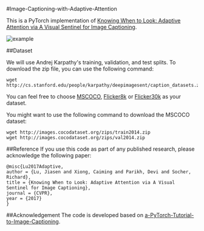 #Image-Captioning-with-Adaptive-Attention

This is a PyTorch implementation of [Knowing When to
Look: Adaptive
Attention via A Visual Sentinel for Image Captioning](https://arxiv.org/pdf/1612.01887.pdf).

![example](https://github.com/s1879281/Image-Captioning-with-Adaptive-Attention/blob/master/images/example.jpg)

##Dataset

We will use Andrej Karpathy's training, validation, and test splits. To download the zip file, you can use the following command:
```
wget http://cs.stanford.edu/people/karpathy/deepimagesent/caption_datasets.zip
```

You can feel free to choose [MSCOCO](http://cocodataset.org/#home), [Flicker8k](https://forms.illinois.edu/sec/1713398)
 or [Flicker30k](http://shannon.cs.illinois.edu/DenotationGraph) as your dataset.

You might want to use the following command to download the MSCOCO dataset:
```
wget http://images.cocodataset.org/zips/train2014.zip
wget http://images.cocodataset.org/zips/val2014.zip
```
##Reference
If you use this code as part of any published research, please acknowledge the following paper:

```
@misc{Lu2017Adaptive,
author = {Lu, Jiasen and Xiong, Caiming and Parikh, Devi and Socher, Richard},
title = {Knowing When to Look: Adaptive Attention via A Visual Sentinel for Image Captioning},
journal = {CVPR},
year = {2017}
}
```

##Acknowledgement
The code is developed based on [a-PyTorch-Tutorial-to-Image-Captioning](https://github.com/sgrvinod/a-PyTorch-Tutorial-to-Image-Captioning).

